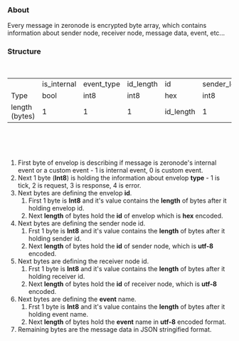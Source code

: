 ### About
Every message in zeronode is encrypted byte array, which contains information
about sender node, receiver node, message data, event, etc...

### Structure
<br/>

<table><tbody>
<tr>
    <td></td><td>is_internal</td>
    <td>event_type</td>
    <td>id_length</td>
    <td>id</td>
    <td>sender_length</td>
    <td>sender id</td>
    <td>receiver_length</td>
    <td>receiver id</td>
    <td>event_length</td>
    <td>event</td>
    <td>data</td>
</tr>
<tr>
    <td>Type</td>
    <td>bool</td>
    <td>int8</td>
    <td>int8</td>
    <td>hex</td>
    <td>int8</td>
    <td>utf-8</td>
    <td>int8</td>
    <td>utf-8</td>
    <td>int8</td>
    <td>utf-8</td>
    <td>JSON</td>
</tr>
<tr>
    <td>length (bytes)</td>
    <td>1<td>1</td>
    <td>1</td>
    <td>id_length</td>
    <td>1</td>
    <td>sender_length</td>
    <td>1</td>
    <td>receiver_length</td>
    <td>1</td>
    <td>event_length</td>
    <td>remaining</td>
</tr>
</tbody></table>
<br/>
<br/>
<br/>

1. First byte of envelop is describing if message is zeronode's internal event or a custom event - 1 is internal event, 0 is custom event.
2. Next 1 byte (**Int8**) is holding the information about envelop **type** - 1 is tick, 2 is request, 3 is response, 4 is error.
3. Next bytes are defining the envelop **id**.
    1. First 1 byte is **Int8** and it's value contains the **length** of bytes after it holding envelop id.
    2. Next **length** of bytes hold the **id** of envelop which is **hex** encoded.
4. Next bytes are defining the sender node id.
    1. Frst 1 byte is **Int8** and it's value contains the **length** of bytes after it holding sender id.
    2. Next **length** of bytes hold the **id** of sender node, which is **utf-8** encoded.
5. Next bytes are defining the receiver node id.
    1. Frst 1 byte is **Int8** and it's value contains the **length** of bytes after it holding receiver id.
    2. Next **length** of bytes hold the **id** of receiver node, which is **utf-8** encoded.
6. Next bytes are defining the **event** name.
    1. Frst 1 byte is **Int8** and it's value contains the **length** of bytes after it holding event name.
    2. Next **length** of bytes hold the **event** name in **utf-8** encoded format.
7. Remaining bytes are the message data in JSON stringified format.
